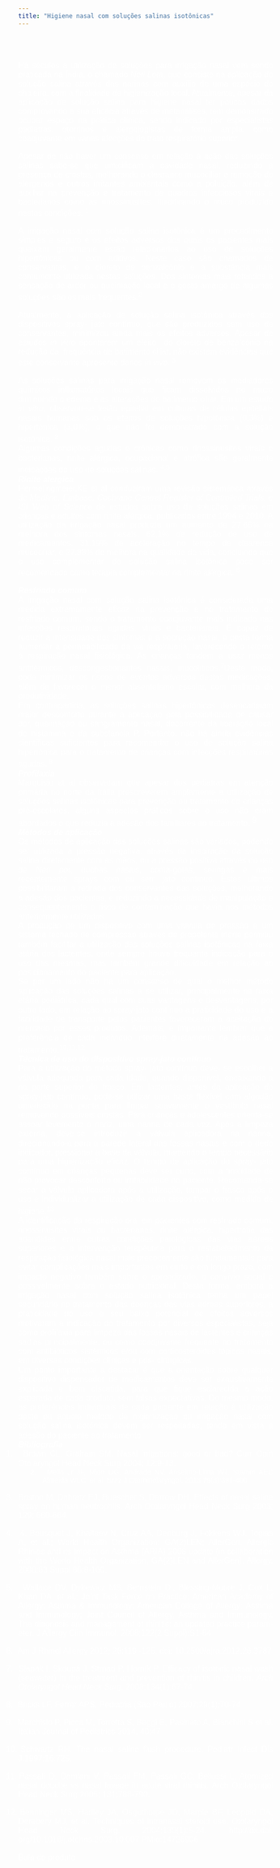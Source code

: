```yaml
---
title: "Higiene nasal com soluções salinas isotônicas"
---
```


<div class="MsoNormal" style="text-align: justify;"><br /><br /><b><i><span style="font-family: Arial, sans-serif; font-size: 12pt; line-height: 115%;"><span style="color: white;"><br /></span></span></i></b></div><div class="MsoNormal" style="margin-bottom: 0.0001pt; text-align: justify;"><span style="font-family: Arial, sans-serif; font-size: 12pt;"><span style="color: white;">Há séculos a utilização de soluções para irrigação nasal vem sendo praticada na Índia, o chamado <i>Neti Lota</i>, que consiste na aplicação de solução salina através das narinas com auxílio de uma espécie de chaleira, com a finalidade de higienização local. Atualmente, apesar da aplicação de solução salina para higiene nasal ter poucos dados comprovando a sua eficácia através de metanálises, tem demonstrado ocupar espaço na prática clínica, sendo indicado por especialistas pediatras, otorrinos e alergologistas de forma ampla, como coadjuvante em várias afecções do trato respiratório superior.<o:p></o:p></span></span></div><div class="MsoNormal" style="margin-bottom: 0.0001pt; text-align: justify;"><br /></div><div class="MsoNormal" style="margin-bottom: 0.0001pt; text-align: justify;"><span style="color: white;"><span style="font-family: Arial, sans-serif; font-size: 12pt;">Apesar de não haver um consenso em relação à ação das soluções salinas sabe-se que umidificam a cavidade nasal, reduzindo a presença de crostas, melhorando o clearance mucociliar e remoção de alergenos e outros irritantes ambientais como a poluição, além de auxiliar na prevenção e tratamento de quadros infecciosos virais e bacterianos como as rinossinusites, fluidificando o muco produzido nestas condições.<sup> 1</sup></span><span style="font-family: Arial, sans-serif; font-size: 12pt;"><o:p></o:p></span></span></div><div class="MsoNormal" style="margin-bottom: 0.0001pt; text-align: justify;"><br /></div><div class="MsoNormal" style="margin-bottom: 0.0001pt; text-align: justify;"><span style="color: white;"><span style="font-family: Arial, sans-serif; font-size: 12pt;">A irrigação nasal com solução salina isotônica é um procedimento simples e seguro e os efeitos adversos dos quais os pacientes mais queixam geralmente estão relacionados ao uso de soluções hipertônicas ou com aditivos. Neste caso são chamados de conservantes, e o cloreto de benzalcônio é a substância mais comumente utilizada nestas soluções. Dos sintomas mais referidos a sensação de ardor ou queimação local e o gosto amargo de algumas soluções são os mais frequentes.<sup>2</sup>&nbsp; </span><span style="font-family: Arial, sans-serif; font-size: 12pt;"><o:p></o:p></span></span></div><div class="MsoNormal" style="margin-bottom: 0.0001pt; text-align: justify;"><br /></div><div class="MsoNormal" style="margin-bottom: 0.0001pt; text-align: justify;"><span style="font-family: Arial, sans-serif; font-size: 12pt;"><span style="color: white;">Atualmente, a aplicação de solução salina isotônica através dos dispositivos spray- jato contínuo, que são produzidos sem uso de conservantes, minimizou ainda mais os efeitos adversos. Apesar de estudos <i>in vitro</i> apontarem um efeito&nbsp; do cloreto de benzalcônio na redução da&nbsp; frequência de batimento ciliar, não existem evidências que este conservante apresente danos <i>in vivo.</i><sup> 3</sup><o:p></o:p></span></span></div><div class="MsoNormal" style="margin-bottom: 0.0001pt; text-align: justify;"><br /></div><div class="MsoNormal" style="text-align: justify;"><span style="font-family: Arial, sans-serif; font-size: 12pt; line-height: 115%;"><span style="color: white;">As soluções salinas para irrigação nasal removem os mediadores químicos in­flamatórios locais que ficam dissolvidos no muco diminuindo o edema e as alterações do batimento ciliar. Em um estudo <i>in vitro</i>, observou-se lesão epitelial em culturas de células epiteliais nasais humanas sob os efeitos de soluções hipotônica (0,3%) e hipertônica (3,0%), o que não foi demonstrado com a solução isotônica. <sup>2</sup><o:p></o:p></span></span></div><div class="MsoNormal" style="text-align: justify;"><span style="font-family: Arial, sans-serif; font-size: 12pt; line-height: 115%;"><span style="color: white;">Algumas condições agudas e crônicas como rinossinusites virais e bacterianas, rinite alérgica, ocupacional e atrófica são geralmente indicações do uso de soluções salinas. <sup>4,5</sup><o:p></o:p></span></span></div><div class="MsoNormal" style="text-align: justify;"><b><i><span style="font-family: Arial, sans-serif; font-size: 12pt; line-height: 115%;"><span style="color: white;">Rinite alérgica<o:p></o:p></span></span></i></b></div><div class="MsoNormal" style="margin-bottom: 0.0001pt; text-align: justify;"><span style="font-family: Arial, sans-serif; font-size: 12pt;"><span style="color: white;">Hermelingmeier,KE et al conduziram uma revisão sistemática através de <i>Medline, Embase, Cochrane Central Register of Controlled Trials, e ISI Web of Science </i>de estudos sobre uso de soluções salinas em crianças e adultos com rinite alérgica, publicados entre 1994 e 2010. A utilização da irrigação nasal produziu um aumento de 27.66% na melhora dos sintomas nasais, 62,1% de redução de uso de medicamentos, 31.19% de aceleração no tempo de clearence mucociliar, e 27.88% de melhora na qualidade de vida, concluindo que o uso complementar de solução salina isotônica pode ser recomendado como terapia complementar na rinite alérgica. <sup>6</sup><o:p></o:p></span></span></div><div class="MsoNormal" style="margin-bottom: 0.0001pt; text-align: justify;"><br /></div><div class="MsoNormal" style="text-align: justify;"><b><i><span style="font-family: Arial, sans-serif; font-size: 12pt; line-height: 115%;"><span style="color: white;">Resfriado comum<o:p></o:p></span></span></i></b></div><div class="MsoNormal" style="text-align: justify;"><span style="color: white;"><span style="font-family: Arial, sans-serif; font-size: 12pt; line-height: 115%;">A irrigação nasal com solução salina isotônica</span><span style="font-family: Arial, sans-serif; font-size: 12pt; line-height: 115%;"> é considerada uma medida extremamente eficaz na prevenção e no tratamento do resfriado comum, sendo o tratamento coadjuvante mais indicado nas infecções respiratórias agudas, virais e bacterianas. É capaz de reduzir a intensidade dos sintomas e a secreção nasal, e desta forma aumentar a permeabilidade da via respiratória, favorecendo o retorno à respiração nasal fisiológica. As crianças tendem a usar menos antitérmicos, descongestionantes nasais, mucolíticos.<sup>7</sup>Deste modo, pode minimizar os riscos de eventos adversos destas medicações, além de favorecer o menor absenteísmo escolar, com melhora da produtividade.</span><span style="font-family: Arial, sans-serif; font-size: 12pt; line-height: 115%;"><o:p></o:p></span></span></div><div class="MsoNormal" style="text-align: justify;"><span style="color: white;"><span style="font-family: Arial, sans-serif; font-size: 12pt; line-height: 115%;">Em contrapartida, as soluções salinas hipertônicas desencadeiam maior desconforto durante a aplicação pela possibilidade de causar dor, queimação ou sangramento nasal, decorrente da liberação local de histamina e da substancia P. Portanto, não há a</span><span style="font-family: Arial, sans-serif; font-size: 12pt; line-height: 115%;">inda evidências científicas suficientes</span><span style="font-family: Arial, sans-serif; font-size: 12pt; line-height: 115%;"> </span><span style="font-family: Arial, sans-serif; font-size: 12pt; line-height: 115%;">para recomendar o uso de solução salina hipertônica para o tratamento de crianças com infecções respiratórias agudas.<sup> 8</sup><o:p></o:p></span></span></div><div class="MsoNormal" style="text-align: justify;"><b><i><span style="font-family: Arial, sans-serif; font-size: 12pt; line-height: 115%;"><span style="color: white;">Profilaxia <o:p></o:p></span></span></i></b></div><div class="MsoNormal" style="text-align: justify;"><span style="color: white;"><span style="font-family: Arial, sans-serif; font-size: 12pt; line-height: 115%;">Marquisio et al observaram que apesar dos pediatras em atenção primária no norte da Itália prescreverem amplamente a utilização de soluções salinas isotônicas para prevenção ou tratamento de crianças pré-escolares, alguns aspectos práticos sobre o uso não eram abordados o que reduzia a adesão dos familiares ao tratamento.</span><sup><span style="font-family: Arial, sans-serif; font-size: 12pt; line-height: 115%;"> 9</span></sup><span style="font-family: Arial, sans-serif; font-size: 12pt; line-height: 115%;"><o:p></o:p></span></span></div><div class="MsoNormal" style="text-align: justify;"><b><i><span style="font-family: Arial, sans-serif; font-size: 12pt; line-height: 115%;"><span style="color: white;">Métodos de aplicação <o:p></o:p></span></span></i></b></div><div class="MsoNormal" style="text-align: justify;"><span style="font-family: Arial, sans-serif; font-size: 12pt; line-height: 115%;"><span style="color: white;">Os métodos de aplicação das soluções salinas são variados, podendo ser utilizada a pressão negativa, através da inspiração da solução salina diretamente com as mãos, ou a pressão positiva através do uso de <i>Neti pot</i>, duchas nasais, conta-gotas, seringas e mais recentemente sprays com ou sem jato contínuo. Estes últimos possibilitaram a retirada dos conservantes das soluções, melhorando a adesão dos pacientes, e reduzindo a necessidade de manipulação e consequentemente o risco de contaminação que havia nos métodos anteriormente utilizados.<o:p></o:p></span></span></div><div class="MsoNormal" style="text-align: justify;"><span style="font-family: Arial, sans-serif; font-size: 12pt; line-height: 115%;"><span style="color: white;">A produção de um dispositivo com uma válvula de pressão e um sistema fechado de compressão através de propelente inerte permitiu também facilitar a utilização das soluções salinas isotônicas na faixa etária dos lactentes, onde sempre houve frequente indicação para o uso das mesmas, mas também grande dificuldade em relação ao posicionamento do paciente para aplicação. <o:p></o:p></span></span></div><div class="MsoNormal" style="text-align: justify;"><span style="font-family: Arial, sans-serif; font-size: 12pt; line-height: 115%;"><span style="color: white;">Se por um lado não há um consenso de qual o melhor método aplicação das soluções salinas a se utilizar, principalmente na faixa etária pediátrica, cada qual com suas vantagens e desvantagens, por outro lado, em relação ao spray-jato contínuo a praticidade do uso e a facilidade de transporte pelos pacientes favoreceram a aceitação do mercado por esses produtos. Ademais, é importante lembrar que a preferência de cada indivíduo interfere diretamente na adesão ao tratamento.<sup>10,11,12</sup><o:p></o:p></span></span></div><div class="MsoNormal" style="text-align: justify;"><b><i><span style="font-family: Arial, sans-serif; font-size: 12pt; line-height: 115%;"><span style="color: white;">Técnica de uso do dispositivo spray-jato contínuo<o:p></o:p></span></span></i></b></div><div class="MsoNormal" style="text-align: justify;"><span style="font-family: Arial, sans-serif; font-size: 12pt; line-height: 115%;"><span style="color: white;">Para a utilização do método spray- jato contínuo deve- se escolher a válvula adequada para cada idade, quando disponível, encaixando-a na parte superior do frasco. Em lactentes, antes da aplicação do spray-jato contínuo, pode-se utilizar uma haste flexível com algodão umedecido na ponta para limpar suavemente o vestíbulo nasal removendo possíveis crostas. Para crianças e adolescentes orienta-se assoar levemente o nariz, uma narina de cada vez. Após a limpeza externa, deve-se introduzir a válvula aplicadora na narina, direcionando-a para a parede lateral das fossas nasais e com o dedo indicador, pressionar a base da válvula, mantendo o tempo necessário para uma higienização eficaz. O tempo de aplicação do spray- jato contínuo em crianças pequenas deve ser curto, com a finalidade de não provocar desconforto ou irritabilidade no paciente. Recomenda-se secar a válvula aplicadora após a utilização, tampar o frasco após o uso e individualizar a utilização de cada dispositivo, como medida de higiene.<sup>13</sup><o:p></o:p></span></span></div><div class="MsoNormal" style="text-align: justify;"><span style="font-family: Arial, sans-serif; font-size: 12pt; line-height: 115%;"><span style="color: white;">A identificação da respiração oral em pacientes com resfriado comum, rinossinusites virais ou bacterianas, rinite alérgica, hipertrofia das adenóides entre outras condições patológicas das vias aéreas superiores e a intervenção terapêutica para o restabelecimento da respiração fisiológica nasal mais precocemente são fundamentais para evitar complicações mais importantes em curto e em longo prazo, com impacto negativo também sobre o aprendizado, o convívio social e possivelmente sobre o estado nutricional. Desta forma, embora a irrigação nasal com solução salina isotônica tenha um papel secundário no tratamento das doenças das vias aéreas superiores, a praticidade do uso e seu baixo potencial de efeitos adversos motivaram a indicação do tratamento por diversos especialistas, seja como profilaxia para limpeza das fossas nasais de lactentes e crianças sadias principalmente, ou como coadjuvante frequente no tratamento com antibióticos sistêmicos e/ou com corticosteróides tópicos nasais, em diversas condições clínicas e pós- cirúrgicas.<o:p></o:p></span></span></div><div class="MsoNormal" style="text-align: justify;"><span style="font-family: Arial, sans-serif; font-size: 12pt; line-height: 115%;"><span style="color: white;">Um ponto importante a destacar é que a orientação sobre qualquer dispositivo dispensador de medicamentos deve ser exaustivamente explicada e bem discutida, para que fique esclarecida a ação esperada de cada produto, sem falsas expectativas. Do mesmo modo, as preferências individuais de cada paciente em relação à utilização deste ou aquele método de higienização ou irrigação nasal com solução salina isotônica devem ser respeitadas, tendo em vista a adesão do paciente ao tratamento.<o:p></o:p></span></span></div><div class="MsoNormal" style="text-align: justify;"><b><i><span style="font-family: Arial, sans-serif; font-size: 12pt; line-height: 115%;"><span style="color: white;">Bibliografia <o:p></o:p></span></span></i></b></div><div class="MsoListParagraph" style="mso-list: l0 level1 lfo1; text-align: justify; text-indent: -18.0pt;"><!--[if !supportLists]--><span style="color: white;"><span lang="EN-US" style="font-family: Arial, sans-serif; font-size: 12pt; line-height: 115%;">1.<span style="font-family: 'Times New Roman'; font-size: 7pt; font-stretch: normal; line-height: normal;">&nbsp;&nbsp;&nbsp; </span></span><!--[endif]--><span lang="EN-US" style="font-family: Arial, sans-serif; font-size: 12pt; line-height: 115%;">Brown CL, Graham SM. Nasal irrigations: good or bad? Curr Opin Otolaryngol Head Neck Surg 2004; 12:9-13.<o:p></o:p></span></span></div><div class="Default" style="margin-left: 36.0pt; mso-list: l0 level1 lfo1; text-align: justify; text-indent: -18.0pt;"><!--[if !supportLists]--><span style="color: white;"><span lang="EN-US" style="font-family: Arial, sans-serif;">2.<span style="font-family: 'Times New Roman'; font-size: 7pt; font-stretch: normal;">&nbsp;&nbsp;&nbsp; </span></span><!--[endif]--><span lang="EN-US" style="font-family: Arial, sans-serif;">Mello Jr JF, Mion OG, Andrade NV, Anselmo-Lima WT, Stamm AEC Almeida WLC, et al. </span><span lang="EN-US" style="font-family: Arial, sans-serif;">Braz J Otorhinolaryngol. 2013;79(3):391-400.<o:p></o:p></span></span></div><div class="Default" style="text-align: justify;"><br /></div><div class="MsoListParagraphCxSpFirst" style="margin-bottom: 0.0001pt; text-align: justify; text-indent: -18pt;"><!--[if !supportLists]--><span style="color: white;"><span style="font-family: Arial, sans-serif; font-size: 12pt;">3.<span style="font-family: 'Times New Roman'; font-size: 7pt; font-stretch: normal;">&nbsp;&nbsp;&nbsp; </span></span><!--[endif]--><span lang="EN-US" style="font-family: Arial, sans-serif; font-size: 12pt;">Boston M, Dobratz EJ, Buescher S, Darrow DH. Effects of nasal saline spray on human neutrophils. Arch Otolaryngol Head Neck Surg 2003; 129: 660-</span><span style="font-family: Arial, sans-serif; font-size: 12pt;">664.<o:p></o:p></span></span></div><div class="MsoListParagraphCxSpMiddle" style="text-align: justify;"><br /></div><div class="MsoListParagraphCxSpMiddle" style="margin-bottom: 0.0001pt; text-align: justify; text-indent: -18pt;"><!--[if !supportLists]--><span style="color: white;"><span style="font-family: Arial, sans-serif; font-size: 12pt;">4.<span style="font-family: 'Times New Roman'; font-size: 7pt; font-stretch: normal;">&nbsp;&nbsp;&nbsp; </span></span><!--[endif]--><span lang="EN-US" style="font-family: Arial, sans-serif; font-size: 12pt;">4. Bousquet J, Khaltaev N, Cruz AA, Denburg J, Fokkens WJ, Togias A, et al.; World Health Organization; GA(2)LEN; AllerGen. Allergic Rhinitis and its Impact on Asthma (ARIA) 2008 update (in collabora­tion with the World Health Organization, GA(2)LEN and AllerGen). Allergy. 2008;63 Suppl 86:8-160. </span><span style="font-family: Arial, sans-serif; font-size: 12pt;"><o:p></o:p></span></span></div><div class="MsoListParagraphCxSpMiddle" style="text-align: justify;"><br /></div><div class="MsoListParagraphCxSpMiddle" style="margin-bottom: 0.0001pt; text-align: justify; text-indent: -18pt;"><!--[if !supportLists]--><span style="color: white;"><span style="font-family: Arial, sans-serif; font-size: 12pt;">5.<span style="font-family: 'Times New Roman'; font-size: 7pt; font-stretch: normal;">&nbsp;&nbsp;&nbsp; </span></span><!--[endif]--><span lang="EN-US" style="font-family: Arial, sans-serif; font-size: 12pt;">Wallace DV, Dykewicz MS, Bernstein DI, Blessing-Moore J, Cox L, Khan DA, et al.; Joint Task Force on Practice; American Academy of Allergy; Asthma & Immunology; American College of Allergy; Asthma and Immunology; Joint Council of Allergy, Asthma and Immunology. The diagnosis and management of rhinitis: an updated practice parameter. </span><span style="font-family: Arial, sans-serif; font-size: 12pt;">J Allergy Clin Immunol. 2008;122(2 Suppl):S1-84 <o:p></o:p></span></span></div><div class="MsoListParagraphCxSpMiddle" style="text-align: justify;"><br /></div><div class="MsoListParagraphCxSpMiddle" style="margin-bottom: 0.0001pt; text-align: justify; text-indent: -18pt;"><!--[if !supportLists]--><span style="color: white;"><span lang="EN-US" style="font-family: Arial, sans-serif; font-size: 12pt;">6.<span style="font-family: 'Times New Roman'; font-size: 7pt; font-stretch: normal;">&nbsp;&nbsp;&nbsp; </span></span><!--[endif]--><span lang="EN-US" style="font-family: Arial, sans-serif; font-size: 12pt;">Am J Rhinol Allergy 2012; 26:119 -125. doi: 10.2500/ajra.2012.26.3787<o:p></o:p></span></span></div><div class="MsoListParagraphCxSpMiddle" style="text-align: justify;"><br /></div><div class="MsoListParagraphCxSpMiddle" style="margin-bottom: 0.0001pt; text-align: justify; text-indent: -18pt;"><!--[if !supportLists]--><span style="color: white;"><span lang="EN-US" style="font-family: Arial, sans-serif; font-size: 12pt;">7.<span style="font-family: 'Times New Roman'; font-size: 7pt; font-stretch: normal;">&nbsp;&nbsp;&nbsp; </span></span><!--[endif]--><span lang="EN-US" style="font-family: Arial, sans-serif; font-size: 12pt;">Slapak I, Skoupá J, Strnad P, Horník P. Efficacy of isotonic nasal wash (seawater) in the treatment and prevention of rhinitis in children. </span><i><span style="font-family: Arial, sans-serif; font-size: 12pt;">Arch Otolaryngol Head Neck Surg. </span></i><span style="font-family: Arial, sans-serif; font-size: 12pt;">2008;134(1):67-74.</span><span lang="EN-US" style="font-family: Arial, sans-serif; font-size: 12pt;"><o:p></o:p></span></span></div><div class="MsoListParagraphCxSpMiddle" style="text-align: justify;"><br /></div><div class="MsoListParagraphCxSpMiddle" style="margin-bottom: 0.0001pt; text-align: justify; text-indent: -18pt;"><!--[if !supportLists]--><span style="color: white;"><span style="font-family: Arial, sans-serif; font-size: 12pt;">8.<span style="font-family: 'Times New Roman'; font-size: 7pt; font-stretch: normal;">&nbsp;&nbsp;&nbsp; </span></span><!--[endif]--><span style="font-family: Arial, sans-serif; font-size: 12pt;">Bricks LF, Ferrer APS.</span><span style="font-family: Arial, sans-serif; font-size: 12pt;"> Pediatria </span><span style="font-family: Arial, sans-serif; font-size: 12pt;">(Sao Paulo) 2007;29(1):70-74</span><span style="font-family: Arial, sans-serif; font-size: 12pt;"><o:p></o:p></span></span></div><div class="MsoListParagraphCxSpMiddle" style="text-align: justify;"><br /></div><div class="MsoListParagraphCxSpMiddle" style="margin-bottom: 0.0001pt; text-align: justify; text-indent: -18pt;"><!--[if !supportLists]--><span style="color: white;"><span lang="EN-US" style="font-family: Arial, sans-serif; font-size: 12pt;">9.<span style="font-family: 'Times New Roman'; font-size: 7pt; font-stretch: normal;">&nbsp;&nbsp;&nbsp; </span></span><!--[endif]--><span lang="EN-US" style="font-family: Arial, sans-serif; font-size: 12pt;">Marchisio P, Picca M, Torretta S, Baggi E, Pasinato A, Bianchini S et al. Italian Journal of Pediatrics 2014, 40:47<o:p></o:p></span></span></div><div class="MsoListParagraphCxSpMiddle" style="text-align: justify;"><br /></div><div class="MsoListParagraphCxSpMiddle" style="margin-bottom: 0.0001pt; text-align: justify; text-indent: -18pt;"><!--[if !supportLists]--><span style="color: white;"><span lang="EN-US" style="font-family: Arial, sans-serif; font-size: 12pt;">10.<span style="font-family: 'Times New Roman'; font-size: 7pt; font-stretch: normal;"> </span></span><!--[endif]--><span lang="EN-US" style="font-family: Arial, sans-serif; font-size: 12pt;">Schwartz RH. The nasal saline flush procedure. </span><span style="font-family: Arial, sans-serif; font-size: 12pt;">Pediatr Infect Dis J.1997;16:725.</span><span lang="EN-US" style="font-family: Arial, sans-serif; font-size: 12pt;"><o:p></o:p></span></span></div><div class="MsoListParagraphCxSpMiddle" style="text-align: justify;"><br /></div><div class="MsoListParagraphCxSpMiddle" style="margin-bottom: 0.0001pt; text-align: justify; text-indent: -18pt;"><!--[if !supportLists]--><span style="color: white;"><span lang="EN-US" style="font-family: Arial, sans-serif; font-size: 12pt;">11.<span style="font-family: 'Times New Roman'; font-size: 7pt; font-stretch: normal;"> </span></span><!--[endif]--><span style="font-family: Arial, sans-serif; font-size: 12pt;">Passali D, Damiani V, Passali FM, Passali GC, Bellussi L. Atomized nasal douche vs nasal lavage in acute viral rhinitis. </span><span lang="EN-US" style="font-family: Arial, sans-serif; font-size: 12pt;">Arch Otolaryngol Head Neck Surg 2005; 131:788-790.<o:p></o:p></span></span></div><div class="MsoListParagraphCxSpMiddle" style="text-align: justify;"><br /></div><div class="MsoListParagraphCxSpMiddle" style="margin-bottom: 0.0001pt; text-align: justify; text-indent: -18pt;"><!--[if !supportLists]--><span style="color: white;"><span lang="EN-US" style="font-family: Arial, sans-serif; font-size: 12pt;">12.<span style="font-family: 'Times New Roman'; font-size: 7pt; font-stretch: normal;"> </span></span><!--[endif]--><span lang="EN-US" style="font-family: Arial, sans-serif; font-size: 12pt;">Benninger MS, Hadley JA, Osguthorpe JD, Marple BF, Leopold DA, Derebery MJ, et al. Techniques of intranasal steroid use. Otolaryngol Head Neck Surg. 2004;130(1):5-24. http://dx.doi. org/10.1016/j.otohns.2003.10.007 PMid:14726906<o:p></o:p></span></span></div><div class="MsoListParagraphCxSpLast" style="text-align: justify;"><br /></div><span style="font-family: Arial, sans-serif; font-size: 12pt; line-height: 115%;"><span style="color: white;">Bula do produto</span></span>